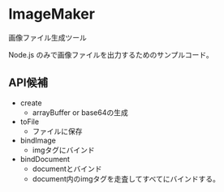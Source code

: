 # ImageMaker

画像ファイル生成ツール

Node.js のみで画像ファイルを出力するためのサンプルコード。

## API候補

- create
	- arrayBuffer or base64の生成
- toFile
	- ファイルに保存
- bindImage
	- imgタグにバインド
- bindDocument
	- documentとバインド
	- document内のimgタグを走査してすべてにバインドする。
